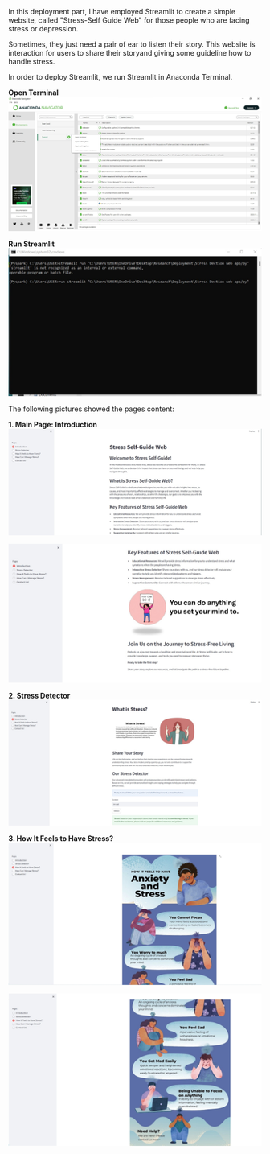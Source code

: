 In this deployment part, I have employed Streamlit to create a simple website, called "Stress-Self Guide Web" for those people who are facing stress or depression.

Sometimes, they just need a pair of ear to listen their story. This website is interaction for users to share their storyand giving some guideline how to handle stress.

In order to deploy Streamlit, we run Streamlit in Anaconda Terminal.

**Open Terminal**
![Updated Image](https://github.com/sokqi918/Stress-Detection-On-Social-Media/blob/main/Pictures/openterminal.jpg)

**Run Streamlit**
![Updated Image](https://github.com/sokqi918/Stress-Detection-On-Social-Media/blob/main/Pictures/run%20streamlit.jpg)

The following pictures showed the pages content:

**1. Main Page: Introduction**
![Updated Image](https://github.com/sokqi918/Stress-Detection-On-Social-Media/blob/main/Pictures/introduction1.jpg)

![Updated Image](https://github.com/sokqi918/Stress-Detection-On-Social-Media/blob/main/Pictures/introduction2.jpg)

**2. Stress Detector**
![Updated Image](https://github.com/sokqi918/Stress-Detection-On-Social-Media/blob/main/Pictures/stressdetector1.jpg)

**3. How It Feels to Have Stress?**
![Updated Image](https://github.com/sokqi918/Stress-Detection-On-Social-Media/blob/main/Pictures/howitfeels1.jpg)

![Updated Image](https://github.com/sokqi918/Stress-Detection-On-Social-Media/blob/main/Pictures/howitfeels2.jpg)
